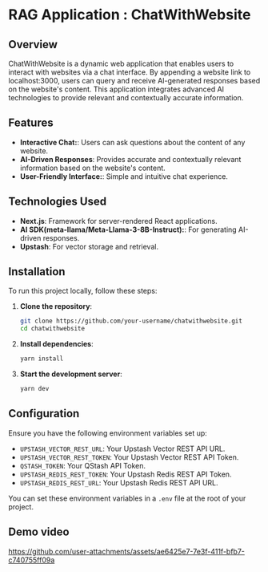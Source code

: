 # RAG Application : ChatWithWebsite

## Overview
ChatWithWebsite is a dynamic web application that enables users to interact with websites via a chat interface. By appending a website link to localhost:3000, users can query and receive AI-generated responses based on the website's content. This application integrates advanced AI technologies to provide relevant and contextually accurate information.

## Features
- **Interactive Chat:**: Users can ask questions about the content of any website.
- **AI-Driven Responses**: Provides accurate and contextually relevant information based on the website's content.
- **User-Friendly Interface:**: Simple and intuitive chat experience.


## Technologies Used
- **Next.js**:  Framework for server-rendered React applications.
- **AI SDK(meta-llama/Meta-Llama-3-8B-Instruct):**: For generating AI-driven responses.
- **Upstash**: For vector storage and retrieval.

## Installation
To run this project locally, follow these steps:

1. **Clone the repository**:
    ```bash
    git clone https://github.com/your-username/chatwithwebsite.git
    cd chatwithwebsite
    ```


2. **Install dependencies**:
    ```bash
   yarn install
    ```
    
3. **Start the development server**:
    ```bash
   yarn dev
    ```

## Configuration
Ensure you have the following environment variables set up:

- `UPSTASH_VECTOR_REST_URL`: Your Upstash Vector REST API URL.
- `UPSTASH_VECTOR_REST_TOKEN`: Your Upstash Vector REST API Token.
- `QSTASH_TOKEN`: Your QStash API Token.
- `UPSTASH_REDIS_REST_TOKEN`: Your Upstash Redis REST API Token.
- `UPSTASH_REDIS_REST_URL`: Your Upstash Redis REST API URL.

You can set these environment variables in a `.env` file at the root of your project.


## Demo video

https://github.com/user-attachments/assets/ae6425e7-7e3f-411f-bfb7-c740755ff09a



